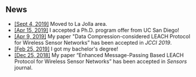 ## News
* <u>[Sept 4, 2019]</u> Moved to La Jolla area.
* <u>[Apr 15, 2019]</u> I accepted a Ph.D. program offer from UC San Diego!
* <u>[Apr 9, 2019]</u> My paper "Data Compression-considered LEACH Protocol for Wireless Sensor Networks” has been accepted in *JCCI 2019*.
* <u>[Feb 25, 2019]</u> I got my bachelor's degree!
* <u>[Dec 25, 2018]</u> My paper “Enhanced Message-Passing Based LEACH Protocol for Wireless Sensor Networks” has been accepted in *Sensors* journal.